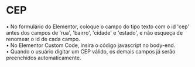 # CEP

• No formulário do Elementor, coloque o campo do tipo texto com o id 'cep' antes dos campos de 'rua', 'bairro', 'cidade' e 'estado', e não esqueça de renomear o id de cada campo.<br>
• No Elementor Custom Code, insira o código javascript no body-end.<br>
• Quando o usuário digitar um CEP válido, os demais campos já serão preenchidos automaticamente.
